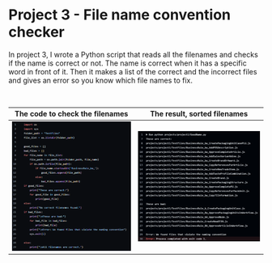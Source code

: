 # Project 3 - File name convention checker

In project 3, I wrote a Python script that reads all the filenames and checks if the name is correct or not. The name is correct when it has a specific word in front of it. Then it makes a list of the correct and the incorrect files and gives an error so you know which file names to fix.

<br>

| The code to check the filenames | The result, sorted filenames |
| -------------- | --------------- |
| ![Filenamechecker](img/NameCheckCode.png) | ![FilenamesSorted](img/FilenamesSorted.png) |



